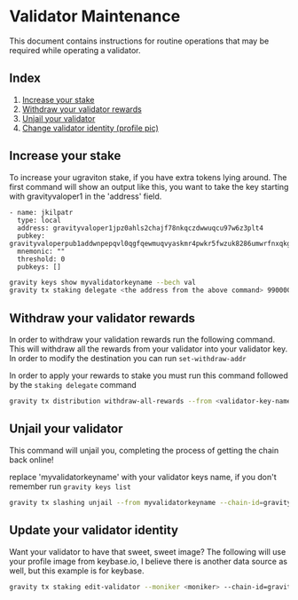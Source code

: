 # Validator Maintenance

This document contains instructions for routine operations that may be required while operating a validator.

## Index

1. [Increase your stake](#increase-your-stake)
1. [Withdraw your validator rewards](#withdraw-your-validator-rewards)
1. [Unjail your validator](#unjail-your-validator)
1. [Change validator identity (profile pic)](#update-your-validator-identity)

## Increase your stake

To increase your ugraviton stake, if you have extra tokens lying around. The first command will show an output like this, you want to take the key starting with gravityvaloper1 in the 'address' field.

```text
- name: jkilpatr
  type: local
  address: gravityvaloper1jpz0ahls2chajf78nkqczdwwuqcu97w6z3plt4
  pubkey: gravityvaloperpub1addwnpepqvl0qgfqewmuqvyaskmr4pwkr5fwzuk8286umwrfnxqkgqceg6ksu359m5q
  mnemonic: ""
  threshold: 0
  pubkeys: []

```

```bash
gravity keys show myvalidatorkeyname --bech val
gravity tx staking delegate <the address from the above command> 99000000ualtg --from myvalidatorkeyname --chain-id gravity-bridge-2 --fees 1altg --broadcast-mode block
```

## Withdraw your validator rewards

In order to withdraw your validation rewards run the following command. This will withdraw all the rewards
from your validator into your validator key. In order to modify the destination you can run `set-withdraw-addr`

In order to apply your rewards to stake you must run this command followed by the `staking delegate` command

```bash
gravity tx distribution withdraw-all-rewards --from <validator-key-name> --chain-id gravity-bridge-2
```

## Unjail your validator

This command will unjail you, completing the process of getting the chain back online!

replace 'myvalidatorkeyname' with your validator keys name, if you don't remember run `gravity keys list`

```bash
gravity tx slashing unjail --from myvalidatorkeyname --chain-id=gravity-bridge-2
```

## Update your validator identity

Want your validator to have that sweet, sweet image?  The following will use your profile image from keybase.io, I believe there is another data source as well, but this example is for keybase.

```bash
gravity tx staking edit-validator --moniker <moniker> --chain-id=gravity-bridge-2 --fees 1ugraviton --identity "<your keybase pgp key>" --from <validator-name>
```